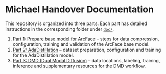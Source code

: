 # Michael Handover Documentation

This repository is organized into three parts. Each part has detailed instructions in the corresponding folder under [`doc/`](doc/).

1. [Part 1: Prepare base model for ArcFace](doc/part1/README.md) – steps for data compression, configuration, training and validation of the ArcFace base model.
2. [Part 2: AdaDistillation](doc/part2/README.md) – dataset preparation, configuration and training for the AdaDistillation model.
3. [Part 3: DMD (Dual Modal Diffusion)](doc/part3/README.md) – data locations, labeling, training, inference and supplementary resources for the DMD workflow.
